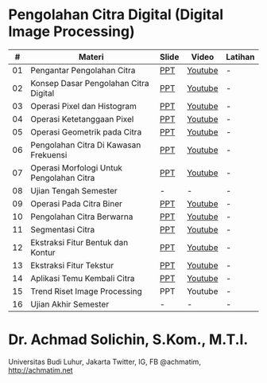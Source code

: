 # Pengolahan Citra Digital (Digital Image Processing)

| #  | Materi                      | Slide | Video   | Latihan |
|----|-----------------------------|-------|---------|---------|
| 01 | Pengantar Pengolahan Citra | [PPT](./materi-ppt/PCD01%20-%20Pengantar%20PCD.pptx)   | [Youtube](https://youtu.be/17N7Z1PZ8QE) | -       |
| 02 | Konsep Dasar Pengolahan Citra Digital           | [PPT](./materi-ppt/PCD02%20-%20Konsep%20Dasar%20PCD.pptx)   | [Youtube](https://youtu.be/nN5h8uE1mck) | -       |
| 03 | Operasi Pixel dan Histogram | [PPT](./materi-ppt/PCD03%20-%20Operasi%20Pixel%20dan%20Histogram.pptx)   | [Youtube](https://youtu.be/bf5xKkY_E9o) | -       |
| 04 | Operasi Ketetanggaan Pixel | [PPT](./materi-ppt/PCD04%20-%20Operasi%20Ketetanggaan%20Piksel.pptx)   | [Youtube](https://youtu.be/PE5PZK2Kqh4) | -       |
| 05 | 	Operasi Geometrik pada Citra | [PPT](./materi-ppt/PCD05%20-%20Operasi%20Geometrik%20pada%20Citra.pptx)   | [Youtube](https://youtu.be/wTZ5ksO3JzM) | -       |
| 06 | Pengolahan Citra Di Kawasan Frekuensi | [PPT](./materi-ppt/PCD06%20-%20Pengolahan%20Citra%20Di%20Kawasan%20Frekuensi.pptx)   | [Youtube](https://youtu.be/ggBrSfTXuLA) | -       |
| 07 | Operasi Morfologi Untuk Pengolahan Citra | [PPT](./materi-ppt/PCD07%20-%20Operasi%20Morfologi.pptx)   | [Youtube](https://youtu.be/E0VkvBowCl4) | -       |
| 08 | Ujian Tengah Semester | -   | - | -       |
| 09 | Operasi Pada Citra Biner | [PPT](./materi-ppt/PCD09%20-%20Pengolahan%20Citra%20Biner-v2.pptx)   | [Youtube](https://youtu.be/lX_843VVhXs) | -       |
| 10 | Pengolahan Citra Berwarna | [PPT](./materi-ppt/PCD10%20-%20Pengolahan%20Citra%20Berwarna.pptx)   | [Youtube](https://youtu.be/-3vr8YqyWck) | -       |
| 11 | Segmentasi Citra | [PPT](./materi-ppt/PCD11%20-%20Segmentasi%20Citra-v3.pptx)   | [Youtube](https://youtu.be/RQFB3pxBWhk) | -       |
| 12 | 	Ekstraksi Fitur Bentuk dan Kontur | [PPT](./materi-ppt/PCD12%20-%20Ekstraksi%20Fitur%20Kontur%20dan%20Bentuk-v2.pptx)   | [Youtube](https://youtu.be/0YxaIoO-Zc0) | -       |
| 13 | Ekstraksi Fitur Tekstur | [PPT](./materi-ppt/PCD13%20-%20Ekstraksi%20Fitur%20Tekstur.pptx)   | [Youtube](https://youtu.be/6FjS5n9ujAg) | -       |
| 14 | Aplikasi Temu Kembali Citra | [PPT](./materi-ppt/PCD14%20-%20Aplikasi%20Temu%20Kembali%20Citra.pptx)   | [Youtube](https://youtu.be/-WW7Ys7NvRU) | -       |
| 15 | Trend Riset Image Processing | PPT   | Youtube | -       |
| 16 | Ujian Akhir Semester | -   | - | -       |

# Dr. Achmad Solichin, S.Kom., M.T.I.
Universitas Budi Luhur, Jakarta
Twitter, IG, FB @achmatim, http://achmatim.net
